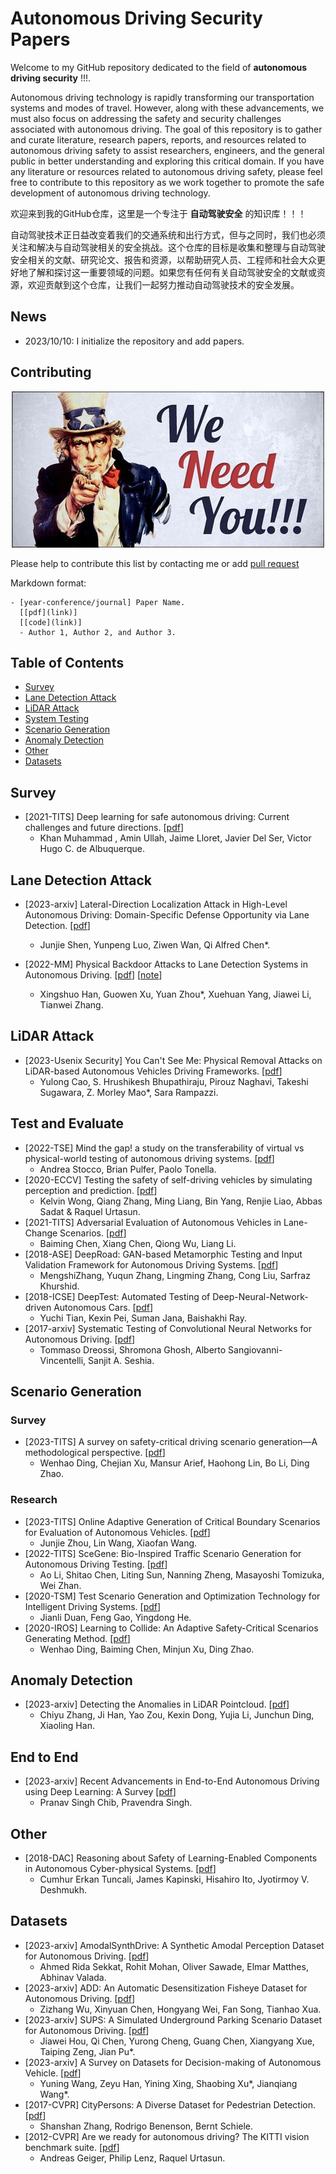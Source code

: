 # Autonomous Driving Security Papers
Welcome to my GitHub repository dedicated to the field of **autonomous driving security** !!!. 

Autonomous driving technology is rapidly transforming our transportation systems and modes of travel. However, along with these advancements, we must also focus on addressing the safety and security challenges associated with autonomous driving. The goal of this repository is to gather and curate literature, research papers, reports, and resources related to autonomous driving safety to assist researchers, engineers, and the general public in better understanding and exploring this critical domain. If you have any literature or resources related to autonomous driving safety, please feel free to contribute to this repository as we work together to promote the safe development of autonomous driving technology.

欢迎来到我的GitHub仓库，这里是一个专注于 **自动驾驶安全** 的知识库！！！

自动驾驶技术正日益改变着我们的交通系统和出行方式，但与之同时，我们也必须关注和解决与自动驾驶相关的安全挑战。这个仓库的目标是收集和整理与自动驾驶安全相关的文献、研究论文、报告和资源，以帮助研究人员、工程师和社会大众更好地了解和探讨这一重要领域的问题。如果您有任何有关自动驾驶安全的文献或资源，欢迎贡献到这个仓库，让我们一起努力推动自动驾驶技术的安全发展。

## News

- 2023/10/10: I initialize the repository and add papers.

## Contributing

<p align="center">
  <img src="./we-need-you.jpeg" alt="We Need You!">
</p>

Please help to contribute this list by contacting me or add [pull request](https://github.com/Allenpandas/Autonomous-Driving-Security-Papers/pulls)

Markdown format:

```
- [year-conference/journal] Paper Name.
  [[pdf](link)]
  [[code](link)]
  - Author 1, Author 2, and Author 3.
```

## Table of Contents

- [Survey](#Survey)
- [Lane Detection Attack](#Lane-Detection-Attack)
- [LiDAR Attack](#LiDAR-Attack)
- [System Testing](#System-Testing)
- [Scenario Generation](#Scenario-Generation)
- [Anomaly Detection](#Anomaly-Detection)
- [Other](#Other)
- [Datasets](#Datasets)

## Survey

- [2021-TITS] Deep learning for safe autonomous driving: Current challenges and future directions. [[pdf](https://www.researchgate.net/profile/Khan-Muhammad-5/publication/347865238_Deep_Learning_for_Safe_Autonomous_Driving_Current_Challenges_and_Future_Directions/links/5fec60fba6fdccdcb817162a/Deep-Learning-for-Safe-Autonomous-Driving-Current-Challenges-and-Future-Directions.pdf)]
  - Khan Muhammad , Amin Ullah, Jaime Lloret, Javier Del Ser, Victor Hugo C. de Albuquerque.

## Lane Detection Attack

- [2023-arxiv] Lateral-Direction Localization Attack in High-Level Autonomous Driving: Domain-Specific Defense Opportunity via Lane Detection. [[pdf](https://arxiv.org/abs/2307.14540)]
  - Junjie Shen, Yunpeng Luo, Ziwen Wan, Qi Alfred Chen\*.

- [2022-MM] Physical Backdoor Attacks to Lane Detection Systems in Autonomous Driving. [[pdf](https://arxiv.org/pdf/2203.00858.pdf)] [[note](https://blog.csdn.net/m0_38068876/article/details/132547172)]
  - Xingshuo Han, Guowen Xu, Yuan Zhou\*, Xuehuan Yang, Jiawei Li, Tianwei Zhang.

## LiDAR Attack

- [2023-Usenix Security] You Can't See Me: Physical Removal Attacks on LiDAR-based Autonomous Vehicles Driving Frameworks. [[pdf](https://www.usenix.org/conference/usenixsecurity23/presentation/cao)]
  - Yulong Cao, S. Hrushikesh Bhupathiraju, Pirouz Naghavi, Takeshi Sugawara, Z. Morley Mao\*, Sara Rampazzi.



## Test and Evaluate

- [2022-TSE] Mind the gap! a study on the transferability of virtual vs physical-world testing of autonomous driving systems. [[pdf](https://arxiv.org/pdf/2112.11255)]
  - Andrea Stocco, Brian Pulfer, Paolo Tonella.
- [2020-ECCV] Testing the safety of self-driving vehicles by simulating perception and prediction. [[pdf](https://arxiv.org/pdf/2008.06020.pdf)]
  - Kelvin Wong, Qiang Zhang, Ming Liang, Bin Yang, Renjie Liao, Abbas Sadat & Raquel Urtasun.
- [2021-TITS] Adversarial Evaluation of Autonomous Vehicles in Lane-Change Scenarios. [[pdf](https://ieeexplore.ieee.org/abstract/document/9468363)]
  - Baiming Chen, Xiang Chen, Qiong Wu, Liang Li.
- [2018-ASE] DeepRoad: GAN-based Metamorphic Testing and Input Validation Framework for Autonomous Driving Systems. [[pdf](https://dl.acm.org/doi/abs/10.1145/3238147.3238187)]
  - MengshiZhang, Yuqun Zhang, Lingming Zhang, Cong Liu, Sarfraz Khurshid.
- [2018-ICSE] DeepTest: Automated Testing of Deep-Neural-Network-driven Autonomous Cars. [[pdf](https://dl.acm.org/doi/pdf/10.1145/3180155.3180220)]
  - Yuchi Tian, Kexin Pei, Suman Jana, Baishakhi Ray.
- [2017-arxiv] Systematic Testing of Convolutional Neural Networks for Autonomous Driving. [[pdf](https://arxiv.org/abs/1708.03309)]
  - Tommaso Dreossi, Shromona Ghosh, Alberto Sangiovanni-Vincentelli, Sanjit A. Seshia.



## Scenario Generation

### Survey

- [2023-TITS] A survey on safety-critical driving scenario generation—A methodological perspective. [[pdf](https://arxiv.org/pdf/2202.02215)]
  - Wenhao Ding, Chejian Xu, Mansur Arief, Haohong Lin, Bo Li, Ding Zhao.

### Research

- [2023-TITS] Online Adaptive Generation of Critical Boundary Scenarios for Evaluation of Autonomous Vehicles. [[pdf](https://ieeexplore.ieee.org/document/10056393)]
  - Junjie Zhou, Lin Wang, Xiaofan Wang.
- [2022-TITS] SceGene: Bio-Inspired Traffic Scenario Generation for Autonomous Driving Testing. [[pdf](https://ieeexplore.ieee.org/abstract/document/9662987)]
  - Ao Li, Shitao Chen, Liting Sun, Nanning Zheng, Masayoshi Tomizuka, Wei Zhan.
- [2020-TSM] Test Scenario Generation and Optimization Technology for Intelligent Driving Systems. [[pdf](https://ieeexplore.ieee.org/abstract/document/8985542)]
  - Jianli Duan, Feng Gao, Yingdong He.
- [2020-IROS] Learning to Collide: An Adaptive Safety-Critical Scenarios Generating Method. [[pdf](https://arxiv.org/abs/2003.01197)]
  - Wenhao Ding, Baiming Chen, Minjun Xu, Ding Zhao.


## Anomaly Detection

- [2023-arxiv] Detecting the Anomalies in LiDAR Pointcloud. [[pdf](https://arxiv.org/abs/2308.00187)]
  - Chiyu Zhang, Ji Han, Yao Zou, Kexin Dong, Yujia Li, Junchun Ding, Xiaoling Han.



## End to End

- [2023-arxiv] Recent Advancements in End-to-End Autonomous Driving using Deep Learning: A Survey [[pdf](https://arxiv.org/pdf/2307.04370.pdf)]
  - Pranav Singh Chib, Pravendra Singh.



## Other

- [2018-DAC] Reasoning about Safety of Learning-Enabled Components in Autonomous Cyber-physical Systems. [[pdf](https://dl.acm.org/doi/abs/10.1145/3195970.3199852)]
  - Cumhur Erkan Tuncali, James Kapinski, Hisahiro Ito, Jyotirmoy V. Deshmukh.

## Datasets

- [2023-arxiv] AmodalSynthDrive: A Synthetic Amodal Perception Dataset for Autonomous Driving. [[pdf](https://arxiv.org/pdf/2309.06547.pdf)]
  - Ahmed Rida Sekkat, Rohit Mohan, Oliver Sawade, Elmar Matthes, Abhinav Valada.
- [2023-arxiv] ADD: An Automatic Desensitization Fisheye Dataset for Autonomous Driving. [[pdf](https://arxiv.org/pdf/2308.07590.pdf)]
  - Zizhang Wu, Xinyuan Chen, Hongyang Wei, Fan Song, Tianhao Xua.
- [2023-arxiv] SUPS: A Simulated Underground Parking Scenario Dataset for Autonomous Driving. [[pdf](https://arxiv.org/pdf/2302.12966.pdf)]
  - Jiawei Hou, Qi Chen, Yurong Cheng, Guang Chen, Xiangyang Xue, Taiping Zeng, Jian Pu\*.
- [2023-arxiv] A Survey on Datasets for Decision-making of Autonomous Vehicle. [[pdf](https://arxiv.org/pdf/2306.16784.pdf)]
  - Yuning Wang, Zeyu Han, Yining Xing, Shaobing Xu\*, Jianqiang Wang\*.
- [2017-CVPR] CityPersons: A Diverse Dataset for Pedestrian Detection. [[pdf](http://ieeexplore.ieee.org/document/8099957/)]
  - Shanshan Zhang, Rodrigo Benenson, Bernt Schiele.
- [2012-CVPR] Are we ready for autonomous driving? The KITTI vision benchmark suite. [[pdf](https://projet.liris.cnrs.fr/imagine/pub/proceedings/CVPR2012/data/papers/424_O3C-04.pdf)]
  - Andreas Geiger, Philip Lenz, Raquel Urtasun.
